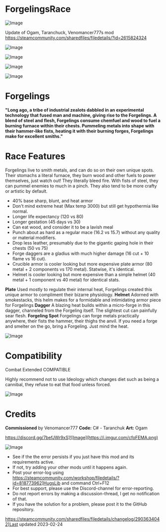 # ForgelingsRace

![Image](https://i.imgur.com/buuPQel.png)

Update of Ogam, Taranchuck, Venomancer777s mod
https://steamcommunity.com/sharedfiles/filedetails/?id=2615824324

![Image](https://i.imgur.com/pufA0kM.png)

	
![Image](https://i.imgur.com/Z4GOv8H.png)

![Image](https://i.imgur.com/tE28cZ7.gif)

![Image](https://i.imgur.com/kkaSETo.png)


# Forgelings

**"Long ago, a tribe of industrial zealots dabbled in an experimental technology that fused man and machine, giving rise to the Forgelings. A blend of steel and flesh, Forgelings consume chemfuel and wood to fuel a burning furnace within their chests. Pummeling metals into shape with their hammer-like fists, heating it with their burning forges, Forgelings make for excellent smiths."**

# Race Features


Forgelings live to smith metals, and can do so on their own unique spots. Their stomachs a literal furnace, they burn wood and other fuels to power themselves, just watch out! They literally bleed fire. With fists of steel, they can pummel enemies to much in a pinch. They also tend to be more crafty or artistic by default.


 - 40% base sharp, blunt, and heat armor
 - Don't mind extreme heat (Max temp 3000) but still get hypothermia like normal.
 - Longer life expectancy (120 vs 80)
 - Longer gestation (45 days vs 30)
 - Can eat wood, and consider it to be a lavish meal
 - Punch about as hard as a regular mace (16.2 vs 15.7) without any quality or material modifiers.
 - Drop less leather, presumably due to the gigantic gaping hole in their chests (50 vs 75)
 - Forge daggers are a gladius with much higher damage (16 cut + 10 flame vs 16 cut).
 - Crucible armor is cooler looking but more expensive plate armor (80 metal + 2 components vs 170 metal). Statwise, it's identical.
 - Helmet is cooler looking but more expensive than a simple helmet (40 metal + 1 component vs 40 metal) for identical stats.



**Plate**
Used mostly to regulate their internal heat, Forgelings created this unique armor to compliment their bizarre physiology.
**Helmet**
Adorned with smokestacks, this helm makes for a formidable and intimidating armor piece for Forgelings
**Dagger**
A blazing heat builds within a micro-forge in this dagger, channeled from the Forgeling itself. The slightest cut can painfully sear flesh.
**Forgeling Spot**
Forgelings can forge metals practically anywhere, their fists the hammer, their thighs the anvil. If you need a forge and smelter on the go, bring a Forgeling. Just mind the heat.


![Image](https://i.imgur.com/B5Zgrb1.png)

# Compatibility

Combat Extended COMPATIBLE

Highly recommend not to use Ideology which changes diet such as being a cannibal, they refuse to eat that food unless forced. 

![Image](https://i.imgur.com/6oqPvaw.png)

# Credits

**Commissioned** by Venomancer777
**Code:** C# - Taranchuk
**Art:** Ogam 

https://discord.gg/7befJWr9xS]![Image](https://i.imgur.com/cfoFEMA.png)

	
![Image](https://i.imgur.com/PwoNOj4.png)



-  See if the the error persists if you just have this mod and its requirements active.
-  If not, try adding your other mods until it happens again.
-  Post your error-log using https://steamcommunity.com/workshop/filedetails/?id=818773962]HugsLib and command Ctrl+F12
-  For best support, please use the Discord-channel for error-reporting.
-  Do not report errors by making a discussion-thread, I get no notification of that.
-  If you have the solution for a problem, please post it to the GitHub repository.


https://steamcommunity.com/sharedfiles/filedetails/changelog/2903634042]Last updated 2023-02-24
